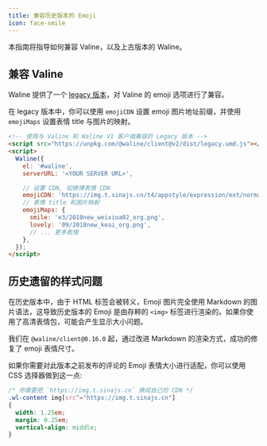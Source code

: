 ```yaml
---
title: 兼容历史版本的 Emoji
icon: face-smile
---
```


本指南将指导如何兼容 Valine，以及上古版本的 Waline。

<!-- more -->

## 兼容 Valine

Waline 提供了一个 [legacy 版本](./legacy.md)，对 Valine 的 emoji 选项进行了兼容。

在 legacy 版本中，你可以使用 `emojiCDN` 设置 emoji 图片地址前缀，并使用 `emojiMaps` 设置表情 title 与图片的映射。

```html
<!-- 使用与 Valine 和 Waline V1 客户端兼容的 Legacy 版本 -->
<script src="https://unpkg.com/@waline/client@v2/dist/legacy.umd.js"></script>
<script>
  Waline({
    el: '#waline',
    serverURL: '<YOUR SERVER URL>',

    // 设置 CDN, 如微博表情 CDN
    emojiCDN: 'https://img.t.sinajs.cn/t4/appstyle/expression/ext/normal/',
    // 表情 title 和图片映射
    emojiMaps: {
      smile: 'e3/2018new_weixioa02_org.png',
      lovely: '09/2018new_keai_org.png',
      // ... 更多表情
    },
  });
</script>
```

## 历史遗留的样式问题

在历史版本中，由于 HTML 标签会被转义，Emoji 图片完全使用 Markdown 的图片语法，这导致历史版本的 Emoji 是由存粹的 `<img>` 标签进行渲染的。如果你使用了高清表情包，可能会产生显示大小问题。

我们在 `@waline/client@0.16.0` 起，通过改进 Markdown 的渲染方式，成功的修复了 emoji 表情尺寸。

如果你需要对此版本之前发布的评论的 Emoji 表情大小进行适配，你可以使用 CSS 选择器做到这一点:

```css
/* 你需要把 `https://img.t.sinajs.cn` 换成自己的 CDN */
.wl-content img[src^="https://img.t.sinajs.cn"]
{
  width: 1.25em;
  margin: 0.25em;
  vertical-align: middle;
}
```
